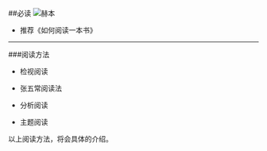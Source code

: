 ##必读
![赫本](http://i.imgur.com/eENJTVa.jpg)
 - 推荐《如何阅读一本书》
 ___
###阅读方法
- 检视阅读

- 张五常阅读法

- 分析阅读
 
- 主题阅读

以上阅读方法，将会具体的介绍。